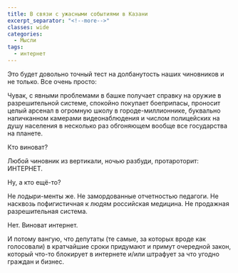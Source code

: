 ```yaml
---
title: В связи с ужасными событиями в Казани
excerpt_separator: "<!--more-->"
classes: wide
categories:
  - Мысли
tags:
  - интернет
---
```


Это будет довольно точный тест на долбанутость наших чиновников и не только. Все очень просто:

Чувак, с явными проблемами в башке получает справку на оружие в разрешительной системе, спокойно покупает боеприпасы, проносит целый арсенал в огромную школу в городе-миллионнике, буквально напичканном камерами видеонаблюдения и числом полицейских на душу населения в несколько раз обгоняющем вообще все государства на планете.

Кто виноват?

Любой чиновник из вертикали, ночью разбуди, протароторит: ИНТЕРНЕТ.

Ну, а кто ещё-то?

Не лодыри-менты же. Не замордованные отчетностью педагоги. Не насквозь пофигистичная к людям российская медицина. Не продажная разрешительная система.

Нет. Виноват интернет.

И потому вангую, что депутаты (те самые, за которых вроде как голосовали) в кратчайшие сроки придумают и примут очередной закон, который что-то блокирует в интернете и/или штрафует за что угодно граждан и бизнес.